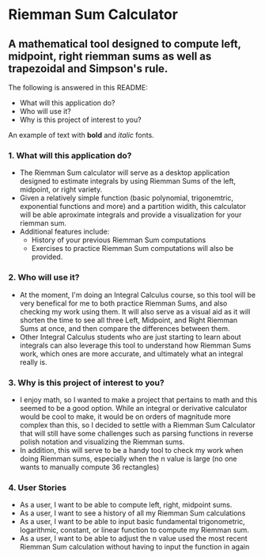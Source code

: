# Riemman Sum Calculator

## A mathematical tool designed to compute left, midpoint, right riemman sums as well as trapezoidal and Simpson's rule.

The following is answered in this README:
- What will this application do?
- Who will use it?
- Why is this project of interest to you?

An example of text with **bold** and *italic* fonts.

### 1. What will this application do?

- The Riemman Sum calculator will serve as a desktop application designed to estimate integrals by using Riemman Sums of the left, midpoint, or right variety. 
- Given a relatively simple function (basic polynomial, trigonemtric, exponential functions and more) and a partition widith, this calculator will be able aproximate integrals and provide a visualization for your riemman sum.
- Additional features include:
    - History of your previous Riemman Sum computations 
    - Exercises to practice Riemman Sum computations will also be provided.

### 2. Who will use it?

- At the moment, I'm doing an Integral Calculus course, so this tool will be very benefical for me to both practice Riemman Sums, and also checking my work using them. It will also serve as a visual aid as it will shorten the time to see all three Left, Midpoint, and Right Riemman Sums at once, and then compare the differences between them.
- Other Integral Calculus students who are just starting to learn about integrals can also leverage this tool to understand how Riemman Sums work, which ones are more accurate, and ultimately what an integral really is.

### 3. Why is this project of interest to you?

- I enjoy math, so I wanted to make a project that pertains to math and this seemed to be a good option. While an integral or derivative calculator would be cool to make, it would be on orders of magnitude more
  complex than this, so I decided to settle with a Riemman Sum Calculator that will still have some challenges such as parsing functions in reverse polish notation and visualizing the Riemman sums. 
- In addition, this will serve to be a handy tool to check my work when doing Riemman sums, especially when the n value is large (no one wants to manually compute 36 rectangles)

### 4. User Stories

- As a user, I want to be able to compute left, right, midpoint sums.
- As a user, I want to see a history of all my Riemman Sum calculations
- As a user, I want to be able to input basic fundamental trigonometric, logarithmic, constant, or linear function to compute my Riemman sum.
- As a user, I want to be able to adjust the n value used the most recent Riemman Sum calculation without having to input the function in again



